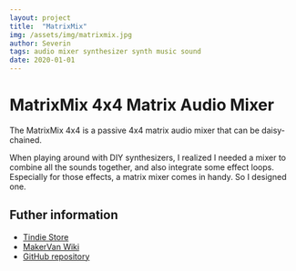 ```yaml
---
layout: project
title:  "MatrixMix"
img: /assets/img/matrixmix.jpg
author: Severin
tags: audio mixer synthesizer synth music sound
date: 2020-01-01
---
```


# MatrixMix 4x4 Matrix Audio Mixer

The MatrixMix 4x4 is a passive 4x4 matrix audio mixer that can be daisy-chained.

When playing around with DIY synthesizers, I realized I needed a mixer to combine all the sounds together, and also integrate some effect loops. Especially for those effects, a matrix mixer comes in handy. So I designed one.

## Futher information
* [Tindie Store](https://www.tindie.com/products/makervan/matrixmix-4x4-matrix-audio-mixer/)
* [MakerVan Wiki](https://wiki.makervan.de/wiki/MatrixMix)
* [GitHub repository](https://github.com/makervan/matrixmix)
